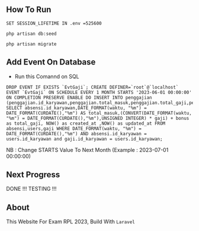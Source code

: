
## How To Run

`SET SESSION_LIFETIME IN .env =525600`

`php artisan db:seed`

`php artisan migrate`

## Add Event On Database
- Run this Comannd on SQL
```
DROP EVENT IF EXISTS `EvtGaji`; CREATE DEFINER=`root`@`localhost` EVENT `EvtGaji` ON SCHEDULE EVERY 1 MONTH STARTS '2023-06-01 00:00:00' ON COMPLETION PRESERVE ENABLE DO INSERT INTO penggajian (penggajian.id_karyawan,penggajian.total_masuk,penggajian.total_gaji,penggajian.created_at,penggajian.updated_at) SELECT absensi.id_karyawan,DATE_FORMAT(waktu, "%m") = DATE_FORMAT(CURDATE(),"%m") AS total_masuk,(CONVERT(DATE_FORMAT(waktu, "%m") = DATE_FORMAT(CURDATE(),"%m"),UNSIGNED INTEGER) * gaji) + bonus as total_gaji, NOW() as created_at ,NOW() as updated_at FROM absensi,users,gaji WHERE DATE_FORMAT(waktu, "%m") = DATE_FORMAT(CURDATE(),"%m") AND absensi.id_karyawan = users.id_karyawan and gaji.id_karyawan = users.id_karyawan;
```
NB : Change STARTS Value To Next Month (Example : 2023-07-01 00:00:00)

## Next Progress
 DONE !!! TESTING !!!

## About
This Website For Exam RPL 2023, Build With `Laravel`
